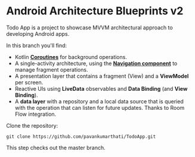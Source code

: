 # Android Architecture Blueprints v2

Todo App is a project to showcase MVVM architectural approach to developing Android apps.

In this branch you'll find:
*   Kotlin **[Coroutines](https://kotlinlang.org/docs/reference/coroutines-overview.html)** for background operations.
*   A single-activity architecture, using the **[Navigation component](https://developer.android.com/guide/navigation/navigation-getting-started)** to manage fragment operations.
*   A presentation layer that contains a fragment (View) and a **ViewModel** per screen.
*   Reactive UIs using **LiveData** observables and **Data Binding** (and **View Binding**).
*   A **data layer** with a repository and a local data source that is queried with the operation that can listen for future updates. Thanks to Room Flow integration.

Clone the repository:

```
git clone https://github.com/pavankumarthati/TodoApp.git
```
This step checks out the master branch.
